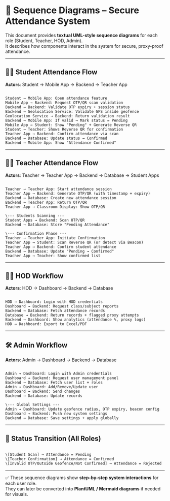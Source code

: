 
# 📑 Sequence Diagrams – Secure Attendance System

This document provides **textual UML-style sequence diagrams** for each role (Student, Teacher, HOD, Admin).  
It describes how components interact in the system for secure, proxy-proof attendance.

---

## 👨‍🎓 Student Attendance Flow

**Actors**: Student → Mobile App → Backend → Teacher App

```

Student → Mobile App: Open attendance feature
Mobile App → Backend: Request OTP/QR scan validation
Backend → Backend: Validate OTP expiry + session status
Backend → Geolocation Service: Validate GPS inside geofence
Geolocation Service → Backend: Return validation result
Backend → Mobile App: If valid → Mark status = Pending
Mobile App → Student: Show "Pending" + Generate Reverse QR
Student → Teacher: Shows Reverse QR for confirmation
Teacher App → Backend: Confirm attendance via scan
Backend → Database: Update status → Confirmed
Backend → Mobile App: Show "Attendance Confirmed"

```

---

## 👨‍🏫 Teacher Attendance Flow

**Actors**: Teacher → Teacher App → Backend → Database → Student Apps

```

Teacher → Teacher App: Start attendance session
Teacher App → Backend: Generate OTP/QR (with timestamp + expiry)
Backend → Database: Create new attendance session
Backend → Teacher App: Return OTP/QR
Teacher App → Classroom Display: Show OTP/QR

\--- Students Scanning ---
Student Apps → Backend: Scan OTP/QR
Backend → Database: Store "Pending Attendance"

\--- Confirmation Phase ---
Teacher → Teacher App: Initiate Confirmation
Teacher App → Student: Scan Reverse QR (or detect via Beacon)
Teacher App → Backend: Confirm student attendance
Backend → Database: Update "Pending → Confirmed"
Teacher App → Teacher: Show confirmed list

```

---

## 👨‍💼 HOD Workflow

**Actors**: HOD → Dashboard → Backend → Database

```

HOD → Dashboard: Login with HOD credentials
Dashboard → Backend: Request class/subject reports
Backend → Database: Fetch attendance records
Database → Backend: Return records + flagged proxy attempts
Backend → Dashboard: Show analytics (attendance %, proxy logs)
HOD → Dashboard: Export to Excel/PDF

```

---

## 🛠️ Admin Workflow

**Actors**: Admin → Dashboard → Backend → Database

```

Admin → Dashboard: Login with Admin credentials
Dashboard → Backend: Request user management panel
Backend → Database: Fetch user list + roles
Admin → Dashboard: Add/Remove/Update user
Dashboard → Backend: Send changes
Backend → Database: Update records

\--- Global Settings ---
Admin → Dashboard: Update geofence radius, OTP expiry, beacon config
Dashboard → Backend: Push new system settings
Backend → Database: Save settings + apply globally

```

---

## 🔄 Status Transition (All Roles)

```

\[Student Scan] → Attendance = Pending
\[Teacher Confirmation] → Attendance = Confirmed
\[Invalid OTP/Outside Geofence/Not Confirmed] → Attendance = Rejected

```

---

✅ These sequence diagrams show **step-by-step system interactions** for each user role.  
They can later be converted into **PlantUML / Mermaid diagrams** if needed for visuals.
```

